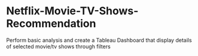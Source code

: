 # Netflix-Movie-TV-Shows-Recommendation
Perform basic analysis and create a Tableau Dashboard that display details of selected movie/tv shows through filters
